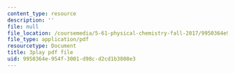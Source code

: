 ```yaml
---
content_type: resource
description: ''
file: null
file_location: /coursemedia/5-61-physical-chemistry-fall-2017/9950364e954f3001d98cd2cd1b3808e3_YKfoSx16mXk.pdf
file_type: application/pdf
resourcetype: Document
title: 3play pdf file
uid: 9950364e-954f-3001-d98c-d2cd1b3808e3
---
```

